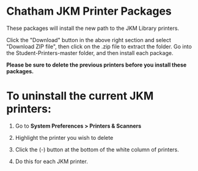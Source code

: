 # Chatham JKM Printer Packages

These packages will install the new path to the JKM Library printers.

Click the "Download" button in the above right section and select "Download ZIP file", then click on the .zip file to extract the folder. Go into the Student-Printers-master folder, and then install each package.

**Please be sure to delete the previous printers before you install these packages.**


# To uninstall the current JKM printers:

1. Go to **System Preferences > Printers & Scanners**

2. Highlight the printer you wish to delete

3. Click the (-) button at the bottom of the white column of printers.

4. Do this for each JKM printer.
